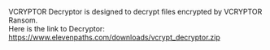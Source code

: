 VCRYPTOR Decryptor is designed to decrypt files encrypted by VCRYPTOR Ransom.\
Here is the link to Decryptor:\
https://www.elevenpaths.com/downloads/vcrypt_decryptor.zip
